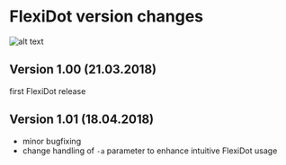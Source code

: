 # FlexiDot version changes

![alt text](https://github.com/molbio-dresden/flexidot/blob/master/images/Selfdotplots_banner4.png "FlexiDot self dotplots")

## Version 1.00 (21.03.2018)

first FlexiDot release

## Version 1.01 (18.04.2018)

* minor bugfixing
* change handling of `-a` parameter to enhance intuitive FlexiDot usage 

